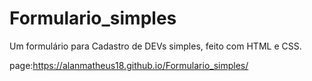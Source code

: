 # Formulario_simples
Um formulário para Cadastro de DEVs simples, feito com HTML e CSS.

page:https://alanmatheus18.github.io/Formulario_simples/
